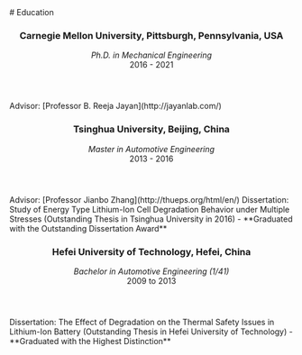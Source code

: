 <section class="thirteen columns" markdown="1">
# Education
<article markdown="1">
<header>
<h1>Carnegie Mellon University, Pittsburgh, Pennsylvania, USA</h1>
<span><address>Ph.D. in Mechanical Engineering </address><time>2016 - 2021 </time></span>
</header>
Advisor: [Professor B. Reeja Jayan](http://jayanlab.com/) 
</article>

<article markdown="1">
<header>
<h1>Tsinghua University, Beijing, China</h1>
<span><address>Master in Automotive Engineering</address><time>2013 - 2016 </time></span>
</header>
Advisor: [Professor Jianbo Zhang](http://thueps.org/html/en/)  
Dissertation: Study of Energy Type Lithium-Ion Cell Degradation Behavior under Multiple Stresses (Outstanding Thesis in Tsinghua University in 2016)  
- **Graduated with the Outstanding Dissertation Award**
</article>

<article markdown="1">
<header>
<h1>Hefei University of Technology, Hefei, China</h1>
<span><address>Bachelor in Automotive Engineering (1/41)</address><time>2009 to 2013 </time></span>
</header>
Dissertation: The Effect of Degradation on the Thermal Safety Issues in Lithium-Ion Battery (Outstanding Thesis in Hefei University of Technology)  
- **Graduated with the Highest Distinction**  
 
</article>


</section>